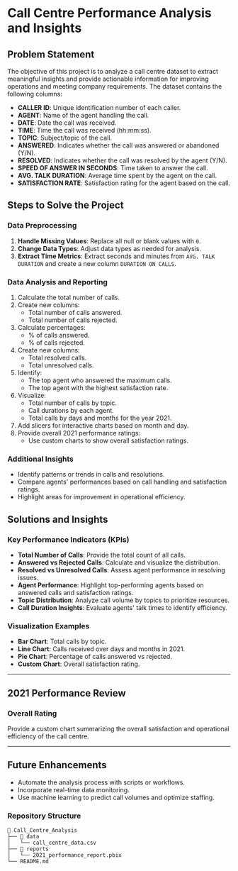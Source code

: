 # Call Centre Performance Analysis and Insights

## Problem Statement
The objective of this project is to analyze a call centre dataset to extract meaningful insights and provide actionable information for improving operations and meeting company requirements. The dataset contains the following columns:

- **CALLER ID**: Unique identification number of each caller.
- **AGENT**: Name of the agent handling the call.
- **DATE**: Date the call was received.
- **TIME**: Time the call was received (hh:mm:ss).
- **TOPIC**: Subject/topic of the call.
- **ANSWERED**: Indicates whether the call was answered or abandoned (Y/N).
- **RESOLVED**: Indicates whether the call was resolved by the agent (Y/N).
- **SPEED OF ANSWER IN SECONDS**: Time taken to answer the call.
- **AVG. TALK DURATION**: Average time spent by the agent on the call.
- **SATISFACTION RATE**: Satisfaction rating for the agent based on the call.

## Steps to Solve the Project

### Data Preprocessing
1. **Handle Missing Values**: Replace all null or blank values with `0`.
2. **Change Data Types**: Adjust data types as needed for analysis.
3. **Extract Time Metrics**: Extract seconds and minutes from `AVG. TALK DURATION` and create a new column `DURATION ON CALLS`.

### Data Analysis and Reporting
1. Calculate the total number of calls.
2. Create new columns:
   - Total number of calls answered.
   - Total number of calls rejected.
3. Calculate percentages:
   - % of calls answered.
   - % of calls rejected.
4. Create new columns:
   - Total resolved calls.
   - Total unresolved calls.
5. Identify:
   - The top agent who answered the maximum calls.
   - The top agent with the highest satisfaction rate.
6. Visualize:
   - Total number of calls by topic.
   - Call durations by each agent.
   - Total calls by days and months for the year 2021.
7. Add slicers for interactive charts based on month and day.
8. Provide overall 2021 performance ratings:
   - Use custom charts to show overall satisfaction ratings.

### Additional Insights
- Identify patterns or trends in calls and resolutions.
- Compare agents' performances based on call handling and satisfaction ratings.
- Highlight areas for improvement in operational efficiency.

## Solutions and Insights

### Key Performance Indicators (KPIs)
- **Total Number of Calls**: Provide the total count of all calls.
- **Answered vs Rejected Calls**: Calculate and visualize the distribution.
- **Resolved vs Unresolved Calls**: Assess agent performance in resolving issues.
- **Agent Performance**: Highlight top-performing agents based on answered calls and satisfaction ratings.
- **Topic Distribution**: Analyze call volume by topics to prioritize resources.
- **Call Duration Insights**: Evaluate agents' talk times to identify efficiency.

### Visualization Examples
- **Bar Chart**: Total calls by topic.
- **Line Chart**: Calls received over days and months in 2021.
- **Pie Chart**: Percentage of calls answered vs rejected.
- **Custom Chart**: Overall satisfaction rating.


---

## 2021 Performance Review
### Overall Rating
Provide a custom chart summarizing the overall satisfaction and operational efficiency of the call centre.

---

## Future Enhancements
- Automate the analysis process with scripts or workflows.
- Incorporate real-time data monitoring.
- Use machine learning to predict call volumes and optimize staffing.

### Repository Structure
```
📂 Call_Centre_Analysis
├── 📁 data
│   └── call_centre_data.csv
├── 📁 reports
│   └── 2021_performance_report.pbix
└── README.md
```




